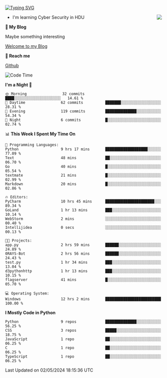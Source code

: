 [![Typing SVG](https://readme-typing-svg.herokuapp.com?font=Fira+Code&pause=1000&random=false&width=450&height=60&lines=Hello+%F0%9F%91%8B%F0%9F%8F%BB;I'm+JBNRZ)](https://git.io/typing-svg)

<a href="#">
  <img align="right" src="https://github-readme-stats.vercel.app/api?username=JBNRZ&show_icons=true&bg_color=15,f2f7fd,E0EAFC" />
</a>

- I'm learning Cyber Security in HDU

 **🌱 My Blog**

Maybe something interesting

[Welcome to my Blog](https://jbnrz.com.cn/)

 **💬 Reach me** 

[Github](https://github.com/JBNRZ)


<!--START_SECTION:waka-->
![Code Time](http://img.shields.io/badge/Code%20Time-435%20hrs%2041%20mins-blue)

**I'm a Night 🦉** 

```text
🌞 Morning                32 commits          ████░░░░░░░░░░░░░░░░░░░░░   14.61 % 
🌆 Daytime                62 commits          ███████░░░░░░░░░░░░░░░░░░   28.31 % 
🌃 Evening                119 commits         ██████████████░░░░░░░░░░░   54.34 % 
🌙 Night                  6 commits           █░░░░░░░░░░░░░░░░░░░░░░░░   02.74 % 
```


📊 **This Week I Spent My Time On** 

```text
💬 Programming Languages: 
Python                   9 hrs 17 mins       ███████████████████░░░░░░   77.09 % 
Text                     48 mins             ██░░░░░░░░░░░░░░░░░░░░░░░   06.70 % 
Go                       40 mins             █░░░░░░░░░░░░░░░░░░░░░░░░   05.54 % 
textmate                 21 mins             █░░░░░░░░░░░░░░░░░░░░░░░░   02.99 % 
Markdown                 20 mins             █░░░░░░░░░░░░░░░░░░░░░░░░   02.86 % 

🔥 Editors: 
PyCharm                  10 hrs 45 mins      ██████████████████████░░░   89.34 % 
GoLand                   1 hr 13 mins        ███░░░░░░░░░░░░░░░░░░░░░░   10.14 % 
WebStorm                 2 mins              ░░░░░░░░░░░░░░░░░░░░░░░░░   00.40 % 
Intellijidea             0 secs              ░░░░░░░░░░░░░░░░░░░░░░░░░   00.13 % 

🐱‍💻 Projects: 
app.py                   2 hrs 59 mins       ██████░░░░░░░░░░░░░░░░░░░   24.89 % 
0RAYS-Bot                2 hrs 56 mins       ██████░░░░░░░░░░░░░░░░░░░   24.43 % 
test.py                  1 hr 34 mins        ███░░░░░░░░░░░░░░░░░░░░░░   13.04 % 
d3pythonhttp             1 hr 13 mins        ███░░░░░░░░░░░░░░░░░░░░░░   10.15 % 
flagserver               41 mins             █░░░░░░░░░░░░░░░░░░░░░░░░   05.70 % 

💻 Operating System: 
Windows                  12 hrs 2 mins       █████████████████████████   100.00 % 
```

**I Mostly Code in Python** 

```text
Python                   9 repos             ██████████████░░░░░░░░░░░   56.25 % 
CSS                      3 repos             █████░░░░░░░░░░░░░░░░░░░░   18.75 % 
JavaScript               1 repo              ██░░░░░░░░░░░░░░░░░░░░░░░   06.25 % 
C                        1 repo              ██░░░░░░░░░░░░░░░░░░░░░░░   06.25 % 
TypeScript               1 repo              ██░░░░░░░░░░░░░░░░░░░░░░░   06.25 % 
```




 Last Updated on 02/05/2024 18:15:36 UTC
<!--END_SECTION:waka-->
